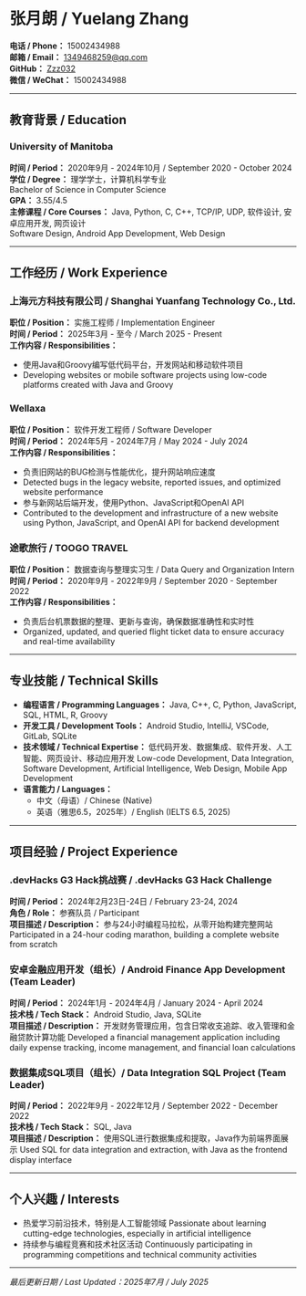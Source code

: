 # 张月朗 / Yuelang Zhang

**电话 / Phone：** 15002434988  
**邮箱 / Email：** 1349468259@qq.com  
**GitHub：** [Zzz032](https://github.com/Zzz032)  
**微信 / WeChat：** 15002434988  

---

## 教育背景 / Education

### University of Manitoba  
**时间 / Period：** 2020年9月 - 2024年10月 / September 2020 - October 2024  
**学位 / Degree：** 理学学士，计算机科学专业  
Bachelor of Science in Computer Science  
**GPA：** 3.55/4.5  
**主修课程 / Core Courses：** Java, Python, C, C++, TCP/IP, UDP, 软件设计, 安卓应用开发, 网页设计  
Software Design, Android App Development, Web Design  

---

## 工作经历 / Work Experience

### 上海元方科技有限公司 / Shanghai Yuanfang Technology Co., Ltd.
**职位 / Position：** 实施工程师 / Implementation Engineer  
**时间 / Period：** 2025年3月 - 至今 / March 2025 - Present  
**工作内容 / Responsibilities：**
- 使用Java和Groovy编写低代码平台，开发网站和移动软件项目
- Developing websites or mobile software projects using low-code platforms created with Java and Groovy

### Wellaxa
**职位 / Position：** 软件开发工程师 / Software Developer  
**时间 / Period：** 2024年5月 - 2024年7月 / May 2024 - July 2024  
**工作内容 / Responsibilities：**
- 负责旧网站的BUG检测与性能优化，提升网站响应速度
- Detected bugs in the legacy website, reported issues, and optimized website performance
- 参与新网站后端开发，使用Python、JavaScript和OpenAI API
- Contributed to the development and infrastructure of a new website using Python, JavaScript, and OpenAI API for backend development

### 途歌旅行 / TOOGO TRAVEL
**职位 / Position：** 数据查询与整理实习生 / Data Query and Organization Intern  
**时间 / Period：** 2020年9月 - 2022年9月 / September 2020 - September 2022  
**工作内容 / Responsibilities：**
- 负责后台机票数据的整理、更新与查询，确保数据准确性和实时性
- Organized, updated, and queried flight ticket data to ensure accuracy and real-time availability

---

## 专业技能 / Technical Skills

- **编程语言 / Programming Languages：** Java, C++, C, Python, JavaScript, SQL, HTML, R, Groovy
- **开发工具 / Development Tools：** Android Studio, IntelliJ, VSCode, GitLab, SQLite
- **技术领域 / Technical Expertise：** 低代码开发、数据集成、软件开发、人工智能、网页设计、移动应用开发
Low-code Development, Data Integration, Software Development, Artificial Intelligence, Web Design, Mobile App Development
- **语言能力 / Languages：** 
  - 中文（母语）/ Chinese (Native)
  - 英语（雅思6.5，2025年）/ English (IELTS 6.5, 2025)

---

## 项目经验 / Project Experience

### .devHacks G3 Hack挑战赛 / .devHacks G3 Hack Challenge
**时间 / Period：** 2024年2月23日-24日 / February 23-24, 2024  
**角色 / Role：** 参赛队员 / Participant  
**项目描述 / Description：** 参与24小时编程马拉松，从零开始构建完整网站
Participated in a 24-hour coding marathon, building a complete website from scratch

### 安卓金融应用开发（组长）/ Android Finance App Development (Team Leader)
**时间 / Period：** 2024年1月 - 2024年4月 / January 2024 - April 2024  
**技术栈 / Tech Stack：** Android Studio, Java, SQLite  
**项目描述 / Description：** 开发财务管理应用，包含日常收支追踪、收入管理和金融贷款计算功能
Developed a financial management application including daily expense tracking, income management, and financial loan calculations

### 数据集成SQL项目（组长）/ Data Integration SQL Project (Team Leader)
**时间 / Period：** 2022年9月 - 2022年12月 / September 2022 - December 2022  
**技术栈 / Tech Stack：** SQL, Java  
**项目描述 / Description：** 使用SQL进行数据集成和提取，Java作为前端界面展示
Used SQL for data integration and extraction, with Java as the frontend display interface

---

## 个人兴趣 / Interests

- 热爱学习前沿技术，特别是人工智能领域
Passionate about learning cutting-edge technologies, especially in artificial intelligence
- 持续参与编程竞赛和技术社区活动
Continuously participating in programming competitions and technical community activities

---
*最后更新日期 / Last Updated：2025年7月 / July 2025*
